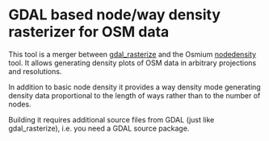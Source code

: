 
GDAL based node/way density rasterizer for OSM data
===================================================

This tool is a merger between [gdal_rasterize](http://gdal.org/gdal_rasterize.html) 
and the Osmium [nodedensity](https://github.com/joto/osmium/blob/master/examples/nodedensity.cpp)
tool.  It allows generating density plots of OSM data in arbitrary projections and resolutions.

In addition to basic node density it provides a way density mode generating density data proportional
to the length of ways rather than to the number of nodes.

Building it requires additional source files from GDAL (just like gdal_rasterize), i.e. you need a 
GDAL source package.

